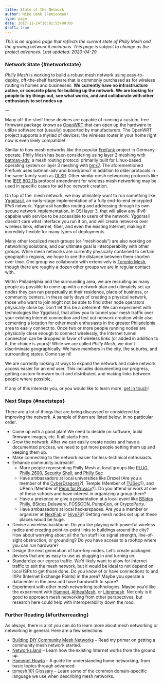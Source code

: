```yaml
---
title: State of the Network
author: Mike Dank (Famicoman)
type: page
date: 2017-11-24T16:01:53+00:00
draft: true
---
```

*This is an organic page that reflects the current state of Philly Mesh and the growing network it maintains. This page is subject to change as the project advances. Last updated: 2020-04-29.*

### Network State {#networkstate}

_Philly Mesh_ is working to build a robust mesh network using easy-to-deploy, off-the-shelf hardware that is commonly purchased as for wireless routing in homes and businesses. **We currently have no infrastructure active, or concrete plans for building up the network. We are looking for people to try things out, see what works, and and collaborate with other enthusiasts to set nodes up.**

&#8212;

Many off-the-shelf these devices are capable of running a custom, free firmware package known as [OpenWRT][1] that can open up the hardware to utilize software not (usually) supported by manufacturers. The OpenWRT project supports a myriad of devices; the wireless router in your home right now is even likely compatible!

Similar to how mesh networks like the popular [Freifunk][2] project in Germany operate, Philly Mesh has been considering using layer 2 meshing with [batman-adv][3], a mesh routing protocol primarily built for Linux-based operating system or layer 3 meshing with [bmx7][4]. The aforementioned Freifunk uses batman-adv and bmx6/bmx7 in addition to older protocols in the same family such as [OLSR][5]. Other similar mesh networking protocols like the [IEEE 802.11s][6] protocol amendment for wireless mesh networking may be used in specific cases for ad hoc network creation.

On top of the  mesh network, we may ultimately want to run something like [Yggdrasil][7], an early-stage implementation of a fully end-to-end encrypted IPv6 network. Yggdrasil handles routing and addressing through its own secure network implementation, in OSI layer 3, that will allow any IPv6-capable web service to be accessible to users of the network. Yggdrasil doesn't care what interface you run it on, and will create networks over wireless links, ethernet, fiber, and even the existing Internet, making it incredibly flexible for many types of deployments.

Many other localized mesh groups (or "meshlocals") are also working on networking solutions, and our ultimate goal is interoperability with other groups. While mesh networks are currently physically contained to certain geographic regions, we hope to see the distance between them shorten over time. One group we collaborate with extensively is [Toronto Mesh][8], though there are roughly a dozen other groups we are in regular contact with.

Within Philadelphia and the surrounding area, we are recruiting as many people as possible to come up with a network plan and ultimately set up nodes they can run perpetually at their residence, place of business, or community centers. In these early days of creating a physical network, those who want to join might not be able to find other node operators physically close by. Don't let this be a deterrent! We can experiment with technologies like Yggdrasil, that allow you to tunnel your mesh traffic over your existing Internet connection and test out network creation while also cementing a location for other mesh enthusiasts in the greater Philadelphia area to easily connect to. Once two or more people running nodes are physically close enough to connect wirelessly, the Internet tunnel connection can be dropped in favor of wireless links (or added in addition to it, the choice is yours)! While we are called _Philly Mesh_, we don't discriminate geographically. We have members in the city, the suburbs, and surrounding states. Come say hi!

We are currently looking at ways to expand the network and make network access easier for an end user. This includes documenting our progress, getting custom firmware built and distributed, and making links between people where possible.

If any of this interests you, or you would like to learn more, [get in touch][9]!

### Next Steps {#nextsteps}

There are a lot of things that are being discussed or considered for improving the network. A sample of them are listed below, in no particular order.

  * Come up with a good plan! We need to decide on software, build firmware images, etc. It all starts here.
  * Grow the network. After we can easily create nodes and have a documented process, we need to get more people setting them up and keeping them up.
  * Make connecting to the network easier for less-technical enthusiasts.
  * Enhance community outreach! 
      * More people representing Philly Mesh at local groups like [PLUG][10], [Philly 2600][11], [Security Shell][12], and [Philly Sec][13]
      * Have ambassadors at local universities like Drexel (Are you a member of the [CyberDragons][14]?), Temple (Member of [TUSec][15]?), and UPenn (Member of [Penn for Privacy][16]?). Do you attend or work at one of these schools and have interest in organizing a group there?
      * Have a presence or give a presentation at a local event like [BSides Philly][17], [BSides Delaware][18], [FOSSCON][19], [PumpCon][20], or [CryptoParty][21].
      * Have ambassadors at local hackerspaces. Are you a member or organizer at [NextFab][22] or [Hive76][23]? Getting mesh nodes set up at these places would be huge.
  * Devise a wireless backbone. Do you like playing with powerful wireless radios and creating point-to-point links to buildings around the city? How about worrying about all the fun stuff like signal strength, line-of-sight obstruction, or grounding? Do you have access to a rooftop where you can run hardware?
  * Design the next generation of turn-key nodes. Let&#8217;s create packaged devices that are as easy to use as plugging in and turning on.
  * Standardize our egress traffic. We&#8217;d likely want to allow for Internet traffic to exit the mesh network, but it would be ideal to not depend on local ISPs to get those done. Do you know of or have connections to and IXPs (Internet Exchange Points) in the area? Maybe you operate a datacenter in the area and have bandwidth to spare?
  * Experiment with other mesh networking technologies. Maybe you&#8217;d like the experiment with [Hamnet][24], [AltheaMesh][25], or [Libremesh][26]. Not only is it good to approach mesh networking from other perspectives, but research here could help with interoperability down the road.

### Further Reading {#furtherreading}

As always, there is a lot you can do to learn more about mesh networking or networking in general. Here are a few selections:

  * [Building DIY Community Mesh Networks][27] &#8211; Read my primer on getting a community mesh network started.
  * [Networks.land][28] &#8211; Learn how the existing Internet works from the ground up.
  * [Homenet Howto][29] &#8211; A guide for understanding home networking, from basic topics through advanced.
  * [tomesh.101 Glossary][30] &#8211; Learn some of the common domain-specific language we use when describing mesh networks.

 [1]: https://openwrt.org/
 [2]: https://en.wikipedia.org/wiki/Freifunk
 [3]: https://www.open-mesh.org/projects/batman-adv/wiki
 [4]: https://github.com/bmx-routing/bmx7
 [5]: https://en.wikipedia.org/wiki/Optimized_Link_State_Routing_Protocol
 [6]: https://en.wikipedia.org/wiki/IEEE_802.11s
 [7]: https://yggdrasil-network.github.io/
 [8]: https://tomesh.net/
 [9]: https://phillymesh.net/contact/
 [10]: http://www.phillylinux.org/
 [11]: http://philly2600.net/
 [12]: https://twitter.com/SecShellPhilly?lang=en
 [13]: https://twitter.com/phillysec?lang=en
 [14]: http://drexel.edu/cybersecurity/education/cyberdragons/
 [15]: https://twitter.com/TUsecOrg
 [16]: https://twitter.com/PennforPrivacy
 [17]: https://www.bsidesphilly.org/
 [18]: http://www.bsidesdelaware.com/
 [19]: https://fosscon.us/
 [20]: http://pumpcon.org/
 [21]: https://www.cryptoparty.in/university_of_pennsylvania?s[]=philadelphia
 [22]: https://nextfab.com/
 [23]: https://www.hive76.org/
 [24]: http://www.broadband-hamnet.org/
 [25]: http://altheamesh.com/
 [26]: http://libremesh.org/
 [27]: https://phillymesh.net/2016/12/21/building-diy-community-mesh-networks-2600-article/
 [28]: http://networks.land/
 [29]: https://www.homenethowto.com/
 [30]: https://github.com/tomeshnet/tomesh.101/blob/master/glossary/glossary.md